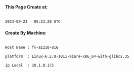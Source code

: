 
   
#### This Page Create at:

```bash

2023-09-21 - 09:23:20 UTC

```

#### Create By Machine:

```bash

Host Name : fv-az210-816

platform  : Linux-6.2.0-1011-azure-x86_64-with-glibc2.35

Ip Local  : 10.1.0.175

```

